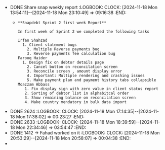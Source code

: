 - DONE Share snap weekly report
  :LOGBOOK:
  CLOCK: [2024-11-18 Mon 13:54:11]--[2024-11-18 Mon 23:10:49] =>  09:16:38
  :END:
	- ```apl
	  **Snapdebt Sprint 2 first week Report**
	  
	  In first week of Sprint 2 we completed the following tasks 
	  
	  Irfan Shahzad
	  	1. Client statement bugs
	      2. Multiple Reverse payments bug
	      3. Reverse payments fee calculation bug
	  Farooq Haider
	  	1. Design fix on debtor details page
	      2. Cancel button on reconcilation screen
	      3. Reconcile screen , amount display error
	      4. Important: Multiple rendering and crashing issues
	      5. Make payment plan and payment history tabs collapsible
	  Moazzam Abbass
	     1. Fix display sign with zero value in client status report
	     2. Sorting of debtor list in alphabitcal order
	     3. Show remaining balance on reconcilation screen
	     4. Make country mendatory in bulk data import 
	  
	  ```
- DONE 2624
  :LOGBOOK:
  CLOCK: [2024-11-18 Mon 17:14:35]--[2024-11-18 Mon 17:38:02] =>  00:23:27
  :END:
- DONE 2633
  :LOGBOOK:
  CLOCK: [2024-11-18 Mon 18:39:59]--[2024-11-18 Mon 22:34:46] =>  03:54:47
  :END:
- DONE 1412 -> Fahad worked on it
  :LOGBOOK:
  CLOCK: [2024-11-18 Mon 20:53:29]--[2024-11-18 Mon 20:58:07] =>  00:04:38
  :END:
-